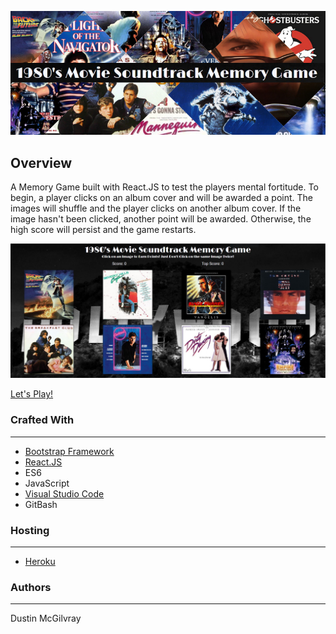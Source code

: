 <p align="center">
  <img src = /public/img/clicky_game_header.png/>
</p>

## Overview
A Memory Game built with React.JS to test the players mental fortitude. To begin, a player clicks on an album cover and will be awarded a point. The images will shuffle and the player clicks on another album cover. If the image hasn't been clicked, another point will be awarded. Otherwise, the high score will persist and the game restarts.

<p align="center">
  <img src = game_screenshot.JPG/>
</p>

[Let's Play!](https://blooming-beach-30586.herokuapp.com/)

### Crafted With
---
* [Bootstrap Framework](https://getbootstrap.com/)
* [React.JS](https://reactjs.org/)
* ES6
* JavaScript
* [Visual Studio Code](https://code.visualstudio.com/)
* GitBash

### Hosting
---
* [Heroku](https://www.heroku.com/)


### Authors
---
Dustin McGilvray
































